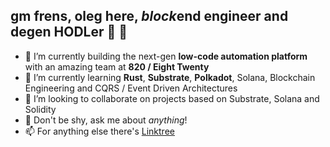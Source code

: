 ## gm frens, oleg here, *block*end engineer and degen HODLer 🦍 🫡

- 🔭 I’m currently building the next-gen **low-code automation platform** with an amazing team at **820 / Eight Twenty**
- 🌱 I’m currently learning **Rust**, **Substrate**, **Polkadot**, Solana, Blockchain Engineering and CQRS / Event Driven Architectures
- 👯 I’m looking to collaborate on projects based on Substrate, Solana and Solidity
- 💬 Don't be shy, ask me about *anything*!
- 📫 For anything else there's [Linktree](https://linktr.ee/lgnk)
